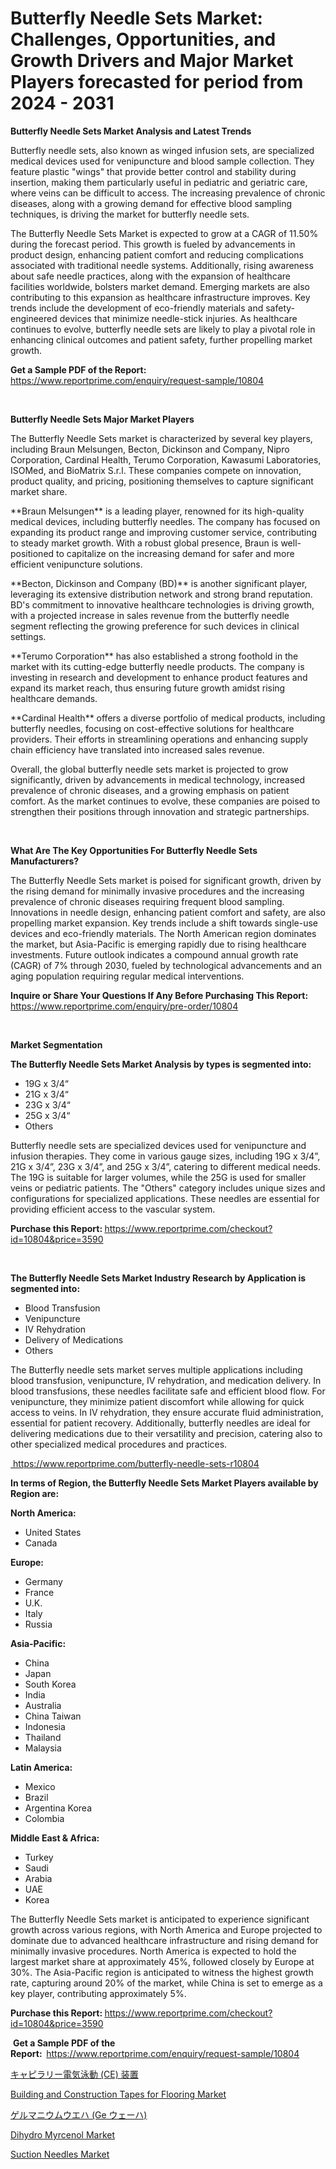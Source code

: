<p><h1>Butterfly Needle Sets Market: Challenges, Opportunities, and Growth Drivers and Major Market Players forecasted for period from 2024 - 2031</h1></p><p><strong>Butterfly Needle Sets Market Analysis and Latest Trends</strong></p>
<p><p>Butterfly needle sets, also known as winged infusion sets, are specialized medical devices used for venipuncture and blood sample collection. They feature plastic "wings" that provide better control and stability during insertion, making them particularly useful in pediatric and geriatric care, where veins can be difficult to access. The increasing prevalence of chronic diseases, along with a growing demand for effective blood sampling techniques, is driving the market for butterfly needle sets.</p><p>The Butterfly Needle Sets Market is expected to grow at a CAGR of 11.50% during the forecast period. This growth is fueled by advancements in product design, enhancing patient comfort and reducing complications associated with traditional needle systems. Additionally, rising awareness about safe needle practices, along with the expansion of healthcare facilities worldwide, bolsters market demand. Emerging markets are also contributing to this expansion as healthcare infrastructure improves. Key trends include the development of eco-friendly materials and safety-engineered devices that minimize needle-stick injuries. As healthcare continues to evolve, butterfly needle sets are likely to play a pivotal role in enhancing clinical outcomes and patient safety, further propelling market growth.</p></p>
<p><strong>Get a Sample PDF of the Report:&nbsp;</strong> <a href="https://www.reportprime.com/enquiry/request-sample/10804">https://www.reportprime.com/enquiry/request-sample/10804</a></p>
<p>&nbsp;</p>
<p><strong>Butterfly Needle Sets Major Market Players</strong></p>
<p><p>The Butterfly Needle Sets market is characterized by several key players, including Braun Melsungen, Becton, Dickinson and Company, Nipro Corporation, Cardinal Health, Terumo Corporation, Kawasumi Laboratories, ISOMed, and BioMatrix S.r.l. These companies compete on innovation, product quality, and pricing, positioning themselves to capture significant market share.</p><p>**Braun Melsungen** is a leading player, renowned for its high-quality medical devices, including butterfly needles. The company has focused on expanding its product range and improving customer service, contributing to steady market growth. With a robust global presence, Braun is well-positioned to capitalize on the increasing demand for safer and more efficient venipuncture solutions.</p><p>**Becton, Dickinson and Company (BD)** is another significant player, leveraging its extensive distribution network and strong brand reputation. BD's commitment to innovative healthcare technologies is driving growth, with a projected increase in sales revenue from the butterfly needle segment reflecting the growing preference for such devices in clinical settings.</p><p>**Terumo Corporation** has also established a strong foothold in the market with its cutting-edge butterfly needle products. The company is investing in research and development to enhance product features and expand its market reach, thus ensuring future growth amidst rising healthcare demands.</p><p>**Cardinal Health** offers a diverse portfolio of medical products, including butterfly needles, focusing on cost-effective solutions for healthcare providers. Their efforts in streamlining operations and enhancing supply chain efficiency have translated into increased sales revenue.</p><p>Overall, the global butterfly needle sets market is projected to grow significantly, driven by advancements in medical technology, increased prevalence of chronic diseases, and a growing emphasis on patient comfort. As the market continues to evolve, these companies are poised to strengthen their positions through innovation and strategic partnerships.</p></p>
<p>&nbsp;</p>
<p><strong>What Are The Key Opportunities For Butterfly Needle Sets Manufacturers?</strong></p>
<p><p>The Butterfly Needle Sets market is poised for significant growth, driven by the rising demand for minimally invasive procedures and the increasing prevalence of chronic diseases requiring frequent blood sampling. Innovations in needle design, enhancing patient comfort and safety, are also propelling market expansion. Key trends include a shift towards single-use devices and eco-friendly materials. The North American region dominates the market, but Asia-Pacific is emerging rapidly due to rising healthcare investments. Future outlook indicates a compound annual growth rate (CAGR) of 7% through 2030, fueled by technological advancements and an aging population requiring regular medical interventions.</p></p>
<p><strong>Inquire or Share Your Questions If Any Before Purchasing This Report:</strong> <a href="https://www.reportprime.com/enquiry/pre-order/10804">https://www.reportprime.com/enquiry/pre-order/10804</a></p>
<p>&nbsp;</p>
<p><strong>Market Segmentation</strong></p>
<p><strong>The Butterfly Needle Sets Market Analysis by types is segmented into:</strong></p>
<p><ul><li>19G x 3/4“</li><li>21G x 3/4“</li><li>23G x 3/4“</li><li>25G x 3/4“</li><li>Others</li></ul></p>
<p><p>Butterfly needle sets are specialized devices used for venipuncture and infusion therapies. They come in various gauge sizes, including 19G x 3/4”, 21G x 3/4”, 23G x 3/4”, and 25G x 3/4”, catering to different medical needs. The 19G is suitable for larger volumes, while the 25G is used for smaller veins or pediatric patients. The "Others" category includes unique sizes and configurations for specialized applications. These needles are essential for providing efficient access to the vascular system.</p></p>
<p><strong>Purchase this Report:&nbsp;</strong><a href="https://www.reportprime.com/checkout?id=10804&price=3590">https://www.reportprime.com/checkout?id=10804&price=3590</a></p>
<p>&nbsp;</p>
<p><strong>The Butterfly Needle Sets Market Industry Research by Application is segmented into:</strong></p>
<p><ul><li>Blood Transfusion</li><li>Venipuncture</li><li>IV Rehydration</li><li>Delivery of Medications</li><li>Others</li></ul></p>
<p><p>The Butterfly needle sets market serves multiple applications including blood transfusion, venipuncture, IV rehydration, and medication delivery. In blood transfusions, these needles facilitate safe and efficient blood flow. For venipuncture, they minimize patient discomfort while allowing for quick access to veins. In IV rehydration, they ensure accurate fluid administration, essential for patient recovery. Additionally, butterfly needles are ideal for delivering medications due to their versatility and precision, catering also to other specialized medical procedures and practices.</p></p>
<p><a href="https://www.reportprime.com/butterfly-needle-sets-r10804">&nbsp;https://www.reportprime.com/butterfly-needle-sets-r10804</a></p>
<p><strong>In terms of Region, the Butterfly Needle Sets Market Players available by Region are:</strong></p>
<p>
    <p> <strong> North America: </strong>
        <ul>
            <li>United States</li>
            <li>Canada</li>
        </ul>
        </p> 
    <p> <strong> Europe: </strong>
        <ul>
            <li>Germany</li>
            <li>France</li>
            <li>U.K.</li>
            <li>Italy</li>
            <li>Russia</li>
        </ul>
        </p> 
    <p> <strong> Asia-Pacific: </strong>
        <ul>
            <li>China</li>
            <li>Japan</li>
            <li>South Korea</li>
            <li>India</li>
            <li>Australia</li>
            <li>China Taiwan</li>
            <li>Indonesia</li>
            <li>Thailand</li>
            <li>Malaysia</li>
        </ul>
        </p> 
    <p> <strong> Latin America: </strong>
        <ul>
            <li>Mexico</li>
            <li>Brazil</li>
            <li>Argentina Korea</li>
            <li>Colombia</li>
        </ul>
        </p> 
    <p> <strong> Middle East & Africa: </strong>
        <ul>
            <li>Turkey</li>
            <li>Saudi</li>
            <li>Arabia</li>
            <li>UAE</li>
            <li>Korea</li>
        </ul>
    </p>
    </p>
<p><p>The Butterfly Needle Sets market is anticipated to experience significant growth across various regions, with North America and Europe projected to dominate due to advanced healthcare infrastructure and rising demand for minimally invasive procedures. North America is expected to hold the largest market share at approximately 45%, followed closely by Europe at 30%. The Asia-Pacific region is anticipated to witness the highest growth rate, capturing around 20% of the market, while China is set to emerge as a key player, contributing approximately 5%.</p></p>
<p><strong>Purchase this Report: </strong><a href="https://www.reportprime.com/checkout?id=10804&price=3590">https://www.reportprime.com/checkout?id=10804&price=3590</a></p>
<p>&nbsp;<strong>Get a Sample PDF of the Report:&nbsp;&nbsp;</strong><a href="https://www.reportprime.com/enquiry/request-sample/10804">https://www.reportprime.com/enquiry/request-sample/10804</a></p>
<p><strong></strong></p>
<p><p><a href="https://medium.com/@coleensxrkkn/capillary-electrophoresis-ce-instruments-market-%E3%81%AF-%E3%82%B3%E3%82%B9%E3%83%88%E7%AE%A1%E7%90%86%E3%81%A8%E5%8A%B9%E7%8E%87%E5%90%91%E4%B8%8A%E3%82%92%E5%84%AA%E5%85%88%E3%81%97%E3%81%BE%E3%81%99-c0cbcc81db6a?postPublishedType=initial">キャピラリー電気泳動 (CE) 装置</a></p><p><a href="https://medium.com/@deborahwillis76/what-is-building-and-construction-tapes-for-flooring-market-f846d5ffddb7">Building and Construction Tapes for Flooring Market</a></p><p><a href="https://medium.com/@coleensxrkkn/germanium-wafer-ge-wafer-market-%E3%81%AF-%E3%82%B3%E3%82%B9%E3%83%88%E7%AE%A1%E7%90%86%E3%81%A8%E5%8A%B9%E7%8E%87%E5%90%91%E4%B8%8A%E3%82%92%E5%84%AA%E5%85%88%E3%81%97%E3%81%BE%E3%81%99-%E3%81%95%E3%82%89%E3%81%AB-%E5%A0%B1%E5%91%8A%E6%9B%B8%E3%81%AF%E5%B8%82%E5%A0%B4%E3%81%AE%E9%9C%80%E8%A6%81%E9%9D%A2%E3%81%A8%E4%BE%9B%E7%B5%A6%E9%9D%A2%E3%81%AE%E4%B8%A1%E6%96%B9%E3%82%92%E3%82%AB%E3%83%90%E3%83%BC%E3%81%97%E3%81%A6%E3%81%84%E3%81%BE%E3%81%99-germanium-6e39d494d25b?postPublishedType=initial">ゲルマニウムウエハ (Ge ウェーハ)</a></p><p><a href="https://www.linkedin.com/pulse/dihydro-myrcenol-market-indicators-size-regional-breakdown-oakge?trackingId=8VLWMac0RJyCxeFxuW%2FEug%3D%3D">Dihydro Myrcenol Market</a></p><p><a href="https://github.com/HobertDavis43/Market-Research-Report-List-1/blob/main/suction-needles-market.md">Suction Needles Market</a></p></p>